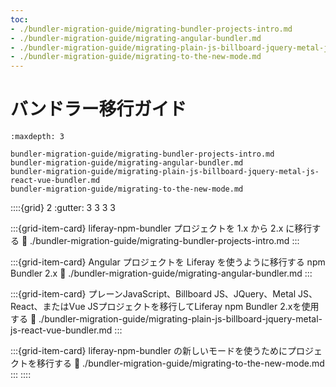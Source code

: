 ```yaml
---
toc:
- ./bundler-migration-guide/migrating-bundler-projects-intro.md
- ./bundler-migration-guide/migrating-angular-bundler.md
- ./bundler-migration-guide/migrating-plain-js-billboard-jquery-metal-js-react-vue-bundler.md
- ./bundler-migration-guide/migrating-to-the-new-mode.md
---
```

# バンドラー移行ガイド

```{toctree}
:maxdepth: 3

bundler-migration-guide/migrating-bundler-projects-intro.md
bundler-migration-guide/migrating-angular-bundler.md
bundler-migration-guide/migrating-plain-js-billboard-jquery-metal-js-react-vue-bundler.md
bundler-migration-guide/migrating-to-the-new-mode.md
```

::::{grid} 2
:gutter: 3 3 3 3

:::{grid-item-card} liferay-npm-bundler プロジェクトを 1.x から 2.x に移行する
:link: ./bundler-migration-guide/migrating-bundler-projects-intro.md
:::

:::{grid-item-card} Angular プロジェクトを Liferay を使うように移行する npm Bundler 2.x
:link: ./bundler-migration-guide/migrating-angular-bundler.md
:::

:::{grid-item-card} プレーンJavaScript、Billboard JS、JQuery、Metal JS、React、またはVue JSプロジェクトを移行してLiferay npm Bundler 2.xを使用する
:link: ./bundler-migration-guide/migrating-plain-js-billboard-jquery-metal-js-react-vue-bundler.md
:::

:::{grid-item-card} liferay-npm-bundler の新しいモードを使うためにプロジェクトを移行する
:link: ./bundler-migration-guide/migrating-to-the-new-mode.md
:::
::::
